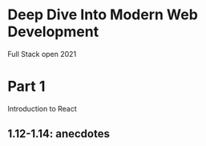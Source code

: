 # Deep Dive Into Modern Web Development
Full Stack open 2021

# Part 1
Introduction to React

## 1.12-1.14: anecdotes